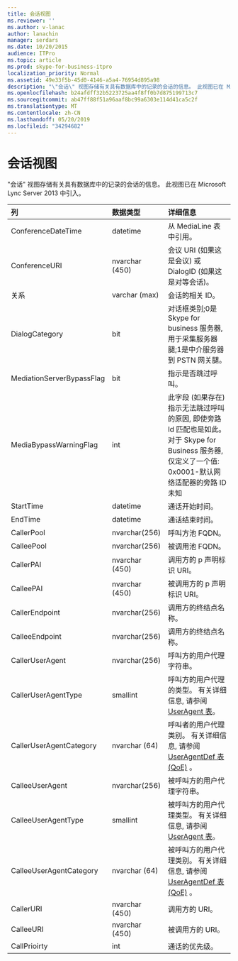 ```yaml
---
title: 会话视图
ms.reviewer: ''
ms.author: v-lanac
author: lanachin
manager: serdars
ms.date: 10/20/2015
audience: ITPro
ms.topic: article
ms.prod: skype-for-business-itpro
localization_priority: Normal
ms.assetid: 49e33f5b-45d0-4146-a5a4-76954d895a98
description: "\"会话\" 视图存储有关具有数据库中的记录的会话的信息。 此视图已在 Microsoft Lync Server 2013 中引入。"
ms.openlocfilehash: b24afdff32b5223725aa4f8ff0b7d875199713c7
ms.sourcegitcommit: ab47ff88f51a96aaf8bc99a6303e114d41ca5c2f
ms.translationtype: MT
ms.contentlocale: zh-CN
ms.lasthandoff: 05/20/2019
ms.locfileid: "34294682"
---
```

# <a name="session-view"></a>会话视图
 
"会话" 视图存储有关具有数据库中的记录的会话的信息。 此视图已在 Microsoft Lync Server 2013 中引入。
  
|**列**|**数据类型**|**详细信息**|
|:-----|:-----|:-----|
|ConferenceDateTime  <br/> |datetime  <br/> |从 MediaLine 表中引用。  <br/> |
|ConferenceURI  <br/> |nvarchar (450)  <br/> |会议 URI (如果这是会议) 或 DialogID (如果这是对等会话)。  <br/> |
|关系  <br/> |varchar (max)  <br/> |会话的相关 ID。  <br/> |
|DialogCategory  <br/> |bit  <br/> |对话框类别;0是 Skype for business 服务器, 用于采集服务器腿;1是中介服务器到 PSTN 网关腿。  <br/> |
|MediationServerBypassFlag  <br/> |bit  <br/> |指示是否跳过呼叫。  <br/> |
|MediaBypassWarningFlag  <br/> |int  <br/> |此字段 (如果存在) 指示无法跳过呼叫的原因, 即使旁路 Id 匹配也是如此。 对于 Skype for Business 服务器, 仅定义了一个值:  <br/> 0x0001-默认网络适配器的旁路 ID 未知  <br/> |
|StartTime  <br/> |datetime  <br/> |通话开始时间。  <br/> |
|EndTime  <br/> |datetime  <br/> |通话结束时间。  <br/> |
|CallerPool  <br/> |nvarchar(256)  <br/> |呼叫方池 FQDN。  <br/> |
|CalleePool  <br/> |nvarchar(256)  <br/> |被调用池 FQDN。  <br/> |
|CallerPAI  <br/> |nvarchar (450)  <br/> |调用方的 p 声明标识 URI。  <br/> |
|CalleePAI  <br/> |nvarchar (450)  <br/> |被调用方的 p 声明标识 URI。  <br/> |
|CallerEndpoint  <br/> |nvarchar(256)  <br/> |调用方的终结点名称。  <br/> |
|CalleeEndpoint  <br/> |nvarchar(256)  <br/> |调用方的终结点名称。  <br/> |
|CallerUserAgent  <br/> |nvarchar(256)  <br/> |呼叫方的用户代理字符串。  <br/> |
|CallerUserAgentType  <br/> |smallint  <br/> |呼叫方的用户代理的类型。 有关详细信息, 请参阅[UserAgent 表](useragent.md)。 <br/> |
|CallerUserAgentCategory  <br/> |nvarchar (64)  <br/> |呼叫者的用户代理类别。 有关详细信息, 请参阅[UserAgentDef 表 (QoE)](useragentdef-qoe.md) 。 <br/> |
|CalleeUserAgent  <br/> |nvarchar(256)  <br/> |被呼叫方的用户代理字符串。  <br/> |
|CalleeUserAgentType  <br/> |smallint  <br/> |被呼叫方的用户代理类型。 有关详细信息, 请参阅[UserAgent 表](useragent.md)。 <br/> |
|CalleeUserAgentCategory  <br/> |nvarchar (64)  <br/> |被呼叫方的用户代理类别。 有关详细信息, 请参阅[UserAgentDef 表 (QoE)](useragentdef-qoe.md) 。 <br/> |
|CallerURI  <br/> |nvarchar (450)  <br/> |调用方的 URI。  <br/> |
|CalleeURI  <br/> |nvarchar (450)  <br/> |被调用方的 URI。  <br/> |
|CallPrioirty  <br/> |int  <br/> |通话的优先级。  <br/> |
   

